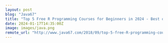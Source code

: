 ```yaml
---
layout: post
blog: "Java67"
title: "Top 5 Free R Programming Courses for Beginners in 2024 - Best of Lot"
date: 2024-01-17T14:35:00Z
image: images/java.png
remote_url: "http://www.java67.com/2018/09/top-5-free-R-programming-courses-for-Data-Science-Machine-Learning-Programmers.html"
---
```

